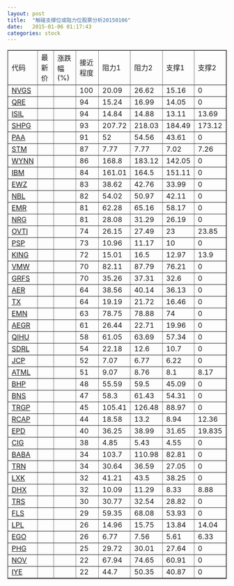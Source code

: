 ```yaml
---
layout: post
title:  "触碰支撑位或阻力位股票分析20150106"
date:   2015-01-06 01:17:43
categories: stock
---
```

<script type="text/javascript">
var stockList = []
stockList.push('gb_nvgs');
stockList.push('gb_qre');
stockList.push('gb_isil');
stockList.push('gb_shpg');
stockList.push('gb_paa');
stockList.push('gb_stm');
stockList.push('gb_wynn');
stockList.push('gb_ibm');
stockList.push('gb_ewz');
stockList.push('gb_nbl');
stockList.push('gb_emr');
stockList.push('gb_nrg');
stockList.push('gb_ovti');
stockList.push('gb_psp');
stockList.push('gb_king');
stockList.push('gb_vmw');
stockList.push('gb_grfs');
stockList.push('gb_aer');
stockList.push('gb_tx');
stockList.push('gb_emn');
stockList.push('gb_aegr');
stockList.push('gb_qihu');
stockList.push('gb_sdrl');
stockList.push('gb_jcp');
stockList.push('gb_atml');
stockList.push('gb_bhp');
stockList.push('gb_bns');
stockList.push('gb_trgp');
stockList.push('gb_rcap');
stockList.push('gb_epd');
stockList.push('gb_cig');
stockList.push('gb_baba');
stockList.push('gb_trn');
stockList.push('gb_lxk');
stockList.push('gb_dhx');
stockList.push('gb_trs');
stockList.push('gb_fls');
stockList.push('gb_lpl');
stockList.push('gb_ego');
stockList.push('gb_phg');
stockList.push('gb_nov');
stockList.push('gb_iye');
</script>
<table border="1">
 <tr>
 <td>代码</td>
 <td>最新价</td>
 <td>涨跌幅(%)</td>
 <td>接近程度</td>
 <td>阻力1</td>
 <td>阻力2</td>
 <td>支撑1</td>
 <td>支撑2</td>
</tr>
  <tr id="nvgs" class="red">
  <td><a href="http://stock.finance.sina.com.cn/usstock/quotes/NVGS.html" target="_blank">NVGS</a></td><td></td><td></td><td>100</td><td>20.09</td><td>26.62</td><td>15.16</td><td>0</td></tr>
  <tr id="qre" class="red">
  <td><a href="http://stock.finance.sina.com.cn/usstock/quotes/QRE.html" target="_blank">QRE</a></td><td></td><td></td><td>94</td><td>15.24</td><td>16.99</td><td>14.05</td><td>0</td></tr>
  <tr id="isil" class="red">
  <td><a href="http://stock.finance.sina.com.cn/usstock/quotes/ISIL.html" target="_blank">ISIL</a></td><td></td><td></td><td>94</td><td>14.84</td><td>14.88</td><td>13.11</td><td>13.69</td></tr>
  <tr id="shpg" class="red">
  <td><a href="http://stock.finance.sina.com.cn/usstock/quotes/SHPG.html" target="_blank">SHPG</a></td><td></td><td></td><td>93</td><td>207.72</td><td>218.03</td><td>184.49</td><td>173.12</td></tr>
  <tr id="paa" class="red">
  <td><a href="http://stock.finance.sina.com.cn/usstock/quotes/PAA.html" target="_blank">PAA</a></td><td></td><td></td><td>91</td><td>52</td><td>54.56</td><td>43.61</td><td>0</td></tr>
  <tr id="stm" class="green">
  <td><a href="http://stock.finance.sina.com.cn/usstock/quotes/STM.html" target="_blank">STM</a></td><td></td><td></td><td>87</td><td>7.77</td><td>7.77</td><td>7.02</td><td>7.26</td></tr>
  <tr id="wynn" class="green">
  <td><a href="http://stock.finance.sina.com.cn/usstock/quotes/WYNN.html" target="_blank">WYNN</a></td><td></td><td></td><td>86</td><td>168.8</td><td>183.12</td><td>142.05</td><td>0</td></tr>
  <tr id="ibm" class="red">
  <td><a href="http://stock.finance.sina.com.cn/usstock/quotes/IBM.html" target="_blank">IBM</a></td><td></td><td></td><td>84</td><td>161.01</td><td>164.5</td><td>151.11</td><td>0</td></tr>
  <tr id="ewz" class="green">
  <td><a href="http://stock.finance.sina.com.cn/usstock/quotes/EWZ.html" target="_blank">EWZ</a></td><td></td><td></td><td>83</td><td>38.62</td><td>42.76</td><td>33.99</td><td>0</td></tr>
  <tr id="nbl" class="green">
  <td><a href="http://stock.finance.sina.com.cn/usstock/quotes/NBL.html" target="_blank">NBL</a></td><td></td><td></td><td>82</td><td>54.02</td><td>50.97</td><td>42.11</td><td>0</td></tr>
  <tr id="emr" class="red">
  <td><a href="http://stock.finance.sina.com.cn/usstock/quotes/EMR.html" target="_blank">EMR</a></td><td></td><td></td><td>81</td><td>62.28</td><td>65.16</td><td>58.17</td><td>0</td></tr>
  <tr id="nrg" class="green">
  <td><a href="http://stock.finance.sina.com.cn/usstock/quotes/NRG.html" target="_blank">NRG</a></td><td></td><td></td><td>81</td><td>28.08</td><td>31.29</td><td>26.19</td><td>0</td></tr>
  <tr id="ovti" class="red">
  <td><a href="http://stock.finance.sina.com.cn/usstock/quotes/OVTI.html" target="_blank">OVTI</a></td><td></td><td></td><td>74</td><td>26.15</td><td>27.49</td><td>23</td><td>23.85</td></tr>
  <tr id="psp" class="red">
  <td><a href="http://stock.finance.sina.com.cn/usstock/quotes/PSP.html" target="_blank">PSP</a></td><td></td><td></td><td>73</td><td>10.96</td><td>11.17</td><td>10</td><td>0</td></tr>
  <tr id="king" class="green">
  <td><a href="http://stock.finance.sina.com.cn/usstock/quotes/KING.html" target="_blank">KING</a></td><td></td><td></td><td>72</td><td>15.01</td><td>16.5</td><td>12.97</td><td>13.9</td></tr>
  <tr id="vmw" class="red">
  <td><a href="http://stock.finance.sina.com.cn/usstock/quotes/VMW.html" target="_blank">VMW</a></td><td></td><td></td><td>70</td><td>82.11</td><td>87.79</td><td>76.21</td><td>0</td></tr>
  <tr id="grfs" class="green">
  <td><a href="http://stock.finance.sina.com.cn/usstock/quotes/GRFS.html" target="_blank">GRFS</a></td><td></td><td></td><td>70</td><td>35.26</td><td>37.31</td><td>32.6</td><td>0</td></tr>
  <tr id="aer" class="red">
  <td><a href="http://stock.finance.sina.com.cn/usstock/quotes/AER.html" target="_blank">AER</a></td><td></td><td></td><td>64</td><td>38.56</td><td>40.14</td><td>36.13</td><td>0</td></tr>
  <tr id="tx" class="green">
  <td><a href="http://stock.finance.sina.com.cn/usstock/quotes/TX.html" target="_blank">TX</a></td><td></td><td></td><td>64</td><td>19.19</td><td>21.72</td><td>16.46</td><td>0</td></tr>
  <tr id="emn" class="green">
  <td><a href="http://stock.finance.sina.com.cn/usstock/quotes/EMN.html" target="_blank">EMN</a></td><td></td><td></td><td>63</td><td>78.75</td><td>78.88</td><td>74</td><td>0</td></tr>
  <tr id="aegr" class="green">
  <td><a href="http://stock.finance.sina.com.cn/usstock/quotes/AEGR.html" target="_blank">AEGR</a></td><td></td><td></td><td>61</td><td>26.44</td><td>22.71</td><td>19.96</td><td>0</td></tr>
  <tr id="qihu" class="red">
  <td><a href="http://stock.finance.sina.com.cn/usstock/quotes/QIHU.html" target="_blank">QIHU</a></td><td></td><td></td><td>58</td><td>61.05</td><td>63.69</td><td>57.34</td><td>0</td></tr>
  <tr id="sdrl" class="green">
  <td><a href="http://stock.finance.sina.com.cn/usstock/quotes/SDRL.html" target="_blank">SDRL</a></td><td></td><td></td><td>54</td><td>22.18</td><td>12.6</td><td>10.7</td><td>0</td></tr>
  <tr id="jcp" class="green">
  <td><a href="http://stock.finance.sina.com.cn/usstock/quotes/JCP.html" target="_blank">JCP</a></td><td></td><td></td><td>52</td><td>7.07</td><td>6.77</td><td>6.22</td><td>0</td></tr>
  <tr id="atml" class="green">
  <td><a href="http://stock.finance.sina.com.cn/usstock/quotes/ATML.html" target="_blank">ATML</a></td><td></td><td></td><td>51</td><td>9.07</td><td>8.76</td><td>8.1</td><td>8.17</td></tr>
  <tr id="bhp" class="green">
  <td><a href="http://stock.finance.sina.com.cn/usstock/quotes/BHP.html" target="_blank">BHP</a></td><td></td><td></td><td>48</td><td>55.59</td><td>59.5</td><td>45.09</td><td>0</td></tr>
  <tr id="bns" class="green">
  <td><a href="http://stock.finance.sina.com.cn/usstock/quotes/BNS.html" target="_blank">BNS</a></td><td></td><td></td><td>47</td><td>58.3</td><td>61.43</td><td>54.31</td><td>0</td></tr>
  <tr id="trgp" class="red">
  <td><a href="http://stock.finance.sina.com.cn/usstock/quotes/TRGP.html" target="_blank">TRGP</a></td><td></td><td></td><td>45</td><td>105.41</td><td>126.48</td><td>88.97</td><td>0</td></tr>
  <tr id="rcap" class="green">
  <td><a href="http://stock.finance.sina.com.cn/usstock/quotes/RCAP.html" target="_blank">RCAP</a></td><td></td><td></td><td>44</td><td>18.58</td><td>13.2</td><td>8.94</td><td>12.36</td></tr>
  <tr id="epd" class="red">
  <td><a href="http://stock.finance.sina.com.cn/usstock/quotes/EPD.html" target="_blank">EPD</a></td><td></td><td></td><td>40</td><td>36.25</td><td>38.99</td><td>31.65</td><td>19.835</td></tr>
  <tr id="cig" class="red">
  <td><a href="http://stock.finance.sina.com.cn/usstock/quotes/CIG.html" target="_blank">CIG</a></td><td></td><td></td><td>38</td><td>4.85</td><td>5.43</td><td>4.55</td><td>0</td></tr>
  <tr id="baba" class="red">
  <td><a href="http://stock.finance.sina.com.cn/usstock/quotes/BABA.html" target="_blank">BABA</a></td><td></td><td></td><td>34</td><td>103.7</td><td>110.98</td><td>82.81</td><td>0</td></tr>
  <tr id="trn" class="green">
  <td><a href="http://stock.finance.sina.com.cn/usstock/quotes/TRN.html" target="_blank">TRN</a></td><td></td><td></td><td>34</td><td>30.64</td><td>36.59</td><td>27.05</td><td>0</td></tr>
  <tr id="lxk" class="red">
  <td><a href="http://stock.finance.sina.com.cn/usstock/quotes/LXK.html" target="_blank">LXK</a></td><td></td><td></td><td>32</td><td>41.21</td><td>43.5</td><td>38.25</td><td>0</td></tr>
  <tr id="dhx" class="red">
  <td><a href="http://stock.finance.sina.com.cn/usstock/quotes/DHX.html" target="_blank">DHX</a></td><td></td><td></td><td>32</td><td>10.09</td><td>11.29</td><td>8.33</td><td>8.88</td></tr>
  <tr id="trs" class="red">
  <td><a href="http://stock.finance.sina.com.cn/usstock/quotes/TRS.html" target="_blank">TRS</a></td><td></td><td></td><td>30</td><td>30.77</td><td>32.54</td><td>28.82</td><td>0</td></tr>
  <tr id="fls" class="red">
  <td><a href="http://stock.finance.sina.com.cn/usstock/quotes/FLS.html" target="_blank">FLS</a></td><td></td><td></td><td>29</td><td>59.35</td><td>68.08</td><td>53.93</td><td>0</td></tr>
  <tr id="lpl" class="red">
  <td><a href="http://stock.finance.sina.com.cn/usstock/quotes/LPL.html" target="_blank">LPL</a></td><td></td><td></td><td>26</td><td>14.96</td><td>15.75</td><td>13.84</td><td>14.04</td></tr>
  <tr id="ego" class="red">
  <td><a href="http://stock.finance.sina.com.cn/usstock/quotes/EGO.html" target="_blank">EGO</a></td><td></td><td></td><td>26</td><td>6.77</td><td>7.56</td><td>5.61</td><td>6.33</td></tr>
  <tr id="phg" class="green">
  <td><a href="http://stock.finance.sina.com.cn/usstock/quotes/PHG.html" target="_blank">PHG</a></td><td></td><td></td><td>25</td><td>29.72</td><td>30.01</td><td>27.64</td><td>0</td></tr>
  <tr id="nov" class="green">
  <td><a href="http://stock.finance.sina.com.cn/usstock/quotes/NOV.html" target="_blank">NOV</a></td><td></td><td></td><td>22</td><td>67.94</td><td>74.65</td><td>60.91</td><td>0</td></tr>
  <tr id="iye" class="red">
  <td><a href="http://stock.finance.sina.com.cn/usstock/quotes/IYE.html" target="_blank">IYE</a></td><td></td><td></td><td>22</td><td>44.7</td><td>50.35</td><td>40.87</td><td>0</td></tr>
</table>
